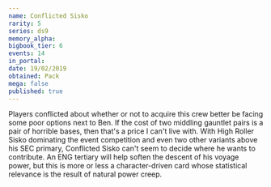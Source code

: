 ```yaml
---
name: Conflicted Sisko
rarity: 5
series: ds9
memory_alpha:
bigbook_tier: 6
events: 14
in_portal:
date: 19/02/2019
obtained: Pack
mega: false
published: true
---
```


Players conflicted about whether or not to acquire this crew better be facing some poor options next to Ben. If the cost of two middling gauntlet pairs is a pair of horrible bases, then that's a price I can't live with. With High Roller Sisko dominating the event competition and even two other variants above his SEC primary, Conflicted Sisko can't seem to decide where he wants to contribute. An ENG tertiary will help soften the descent of his voyage power, but this is more or less a character-driven card whose statistical relevance is the result of natural power creep.
